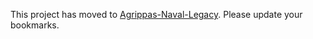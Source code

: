 This project has moved to [Agrippas-Naval-Legacy](https://davidrstansfield.github.io/Agrippas-Naval-Legacy/). Please update your bookmarks.